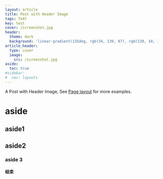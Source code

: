 ```yaml
---
layout: article
title: Post with Header Image
tags: TeXt
key: test
cover: /screenshot.jpg
header:
  theme: dark
  background: 'linear-gradient(135deg, rgb(34, 139, 87), rgb(139, 34, 139))'
article_header:
  type: cover
  image:
    src: /screenshot.jpg
aside:
  toc: true
#sidebar:
#  nav: layouts
---
```


A Post with Header Image, See [Page layout](https://tianqi.name/jekyll-TeXt-theme/samples.html#page-layout) for more examples.

<!--more-->
# aside
## aside1
## aside2
### aside 3
#### 结束
